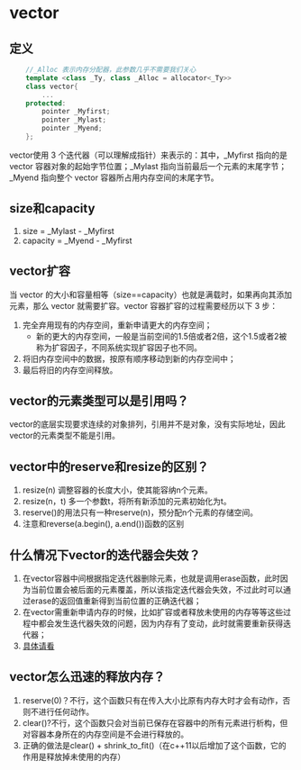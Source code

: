# vector

## 定义
```c++
    //_Alloc 表示内存分配器，此参数几乎不需要我们关心
    template <class _Ty, class _Alloc = allocator<_Ty>>
    class vector{
        ...
    protected:
        pointer _Myfirst;
        pointer _Mylast;
        pointer _Myend;
    };
```
vector使用 3 个迭代器（可以理解成指针）来表示的：其中，_Myfirst 指向的是 vector 容器对象的起始字节位置；_Mylast 指向当前最后一个元素的末尾字节；_Myend 指向整个 vector 容器所占用内存空间的末尾字节。

## size和capacity
1. size = _Mylast - _Myfirst
2. capacity = _Myend - _Myfirst

## vector扩容
当 vector 的大小和容量相等（size==capacity）也就是满载时，如果再向其添加元素，那么 vector 就需要扩容。vector 容器扩容的过程需要经历以下 3 步：
1. 完全弃用现有的内存空间，重新申请更大的内存空间；
    - 新的更大的内存空间，一般是当前空间的1.5倍或者2倍，这个1.5或者2被称为扩容因子，不同系统实现扩容因子也不同。
2. 将旧内存空间中的数据，按原有顺序移动到新的内存空间中；
3. 最后将旧的内存空间释放。

## vector的元素类型可以是引用吗？
vector的底层实现要求连续的对象排列，引用并不是对象，没有实际地址，因此vector的元素类型不能是引用。

## vector中的reserve和resize的区别？
1. resize(n) 调整容器的长度大小，使其能容纳n个元素。
2. resize(n，t) 多一个参数t，将所有新添加的元素初始化为t。
3. reserve()的用法只有一种reserve(n)，预分配n个元素的存储空间。
4. 注意和reverse(a.begin(), a.end())函数的区别

## 什么情况下vector的迭代器会失效？
1. 在vector容器中间根据指定迭代器删除元素，也就是调用erase函数，此时因为当前位置会被后面的元素覆盖，所以该指定迭代器会失效，不过此时可以通过erase的返回值重新得到当前位置的正确迭代器；
2. 在vector需重新申请内存的时候，比如扩容或者释放未使用的内存等等这些过程中都会发生迭代器失效的问题，因为内存有了变动，此时就需要重新获得迭代器；
3. [具体请看](iterator.md)

## vector怎么迅速的释放内存？
1. reserve(0)？不行，这个函数只有在传入大小比原有内存大时才会有动作，否则不进行任何动作。
2. clear()?不行，这个函数只会对当前已保存在容器中的所有元素进行析构，但对容器本身所在的内存空间是不会进行释放的。
3. 正确的做法是clear() + shrink_to_fit()（在c++11以后增加了这个函数，它的作用是释放掉未使用的内存）
